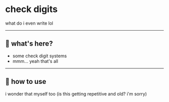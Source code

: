 # check digits

what do i even write lol

---

## 🤔 what's here?

- some check digit systems
- mmm... yeah that's all

---

## 🚀 how to use

i wonder that myself too (is this getting repetitive and old? i'm sorry)
